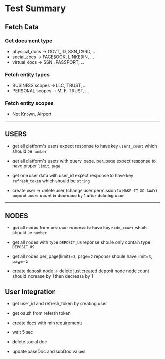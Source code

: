 
# Test Summary

## Fetch Data

### Get document type
- physical_docs -> GOVT_ID, SSN_CARD, ...
- social_docs -> FACEBOOK, LINKEDIN, ...
- virtual_docs -> SSN , PASSPORT, ...

### Fetch entity types
- BUSINESS scopes -> LLC, TRUST, ...
- PERSONAL scopes -> M, F, TRUST, ...

### Fetch entity scopes
- Not Known, Airport

---

## USERS

- get all platform's users
expect response to have key `users_count` which should be `number`

- get all platform's users with query, page, per_page
expect response to have proper `limit`, `page`

- get one user data with user_id
expect response to have key `refresh_token` which should be `string`

- create user -> delete user (change user permission to `MAKE-IT-GO-AWAY`)
expect users count to decrease by 1 after deleting user


---

## NODES

- get all nodes from one user
reponse to have key `node_count` which should be `number`

- get all nodes with type `DEPOSIT_US`
reponse shoule only contain type `DEPOSIT_US`

- get all nodes per_page(limit)=`3`, page=`2`
reponse shoule have limit=`3`, page=`2`

- create deposit node -> delete just created deposit node
node count should increase by 1 then decrease by 1

## User Integration

- get user_id and refresh_token by creating user
- get oauth from refersh token
- create docs with min requirements
- wait 5 sec 
- delete social doc


- update baseDoc and subDoc values